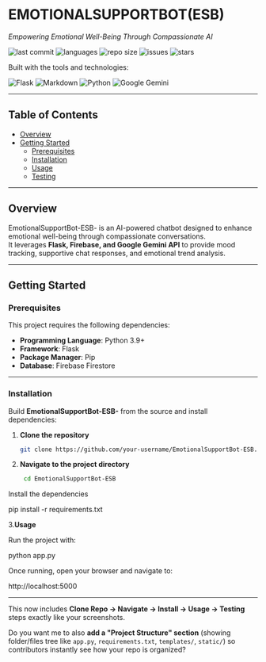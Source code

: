 # EMOTIONALSUPPORTBOT(ESB)

*Empowering Emotional Well-Being Through Compassionate AI*

![last commit](https://img.shields.io/github/last-commit/mariammanzoor814/EmotionalSupportBot-ESB?color=blue) 
![languages](https://img.shields.io/github/languages/count/mariammanzoor814/EmotionalSupportBot-ESB) 
![repo size](https://img.shields.io/github/repo-size/mariammanzoor814/EmotionalSupportBot-ESB) 
![issues](https://img.shields.io/github/issues/mariammanzoor814/EmotionalSupportBot-ESB)
![stars](https://img.shields.io/github/stars/mariammanzoor814/EmotionalSupportBot-ESB?style=social)

Built with the tools and technologies:

![Flask](https://img.shields.io/badge/Flask-black?logo=flask&logoColor=white)
![Markdown](https://img.shields.io/badge/Markdown-000000?logo=markdown)
![Python](https://img.shields.io/badge/Python-3776AB?logo=python&logoColor=white)
![Google Gemini](https://img.shields.io/badge/Google%20Gemini-8E44AD?logo=google)


---

## Table of Contents
- [Overview](#overview)
- [Getting Started](#getting-started)
  - [Prerequisites](#prerequisites)
  - [Installation](#installation)
  - [Usage](#usage)
  - [Testing](#testing)

---

## Overview
EmotionalSupportBot-ESB- is an AI-powered chatbot designed to enhance emotional well-being through compassionate conversations.  
It leverages **Flask, Firebase, and Google Gemini API** to provide mood tracking, supportive chat responses, and emotional trend analysis.

---

## Getting Started

### Prerequisites
This project requires the following dependencies:
- **Programming Language**: Python 3.9+
- **Framework**: Flask
- **Package Manager**: Pip
- **Database**: Firebase Firestore

---

### Installation

Build **EmotionalSupportBot-ESB-** from the source and install dependencies:

1. **Clone the repository**
   ```bash
   git clone https://github.com/your-username/EmotionalSupportBot-ESB.git
   
2. **Navigate to the project directory**
   ```bash
    cd EmotionalSupportBot-ESB

Install the dependencies

pip install -r requirements.txt

3.**Usage**
  
Run the project with:

python app.py


Once running, open your browser and navigate to:

http://localhost:5000


---

 This now includes **Clone Repo → Navigate → Install → Usage → Testing** steps exactly like your screenshots.  

Do you want me to also **add a "Project Structure" section** (showing folder/files tree like `app.py`, `requirements.txt`, `templates/`, `static/`) so contributors instantly see how your repo is organized?

   
